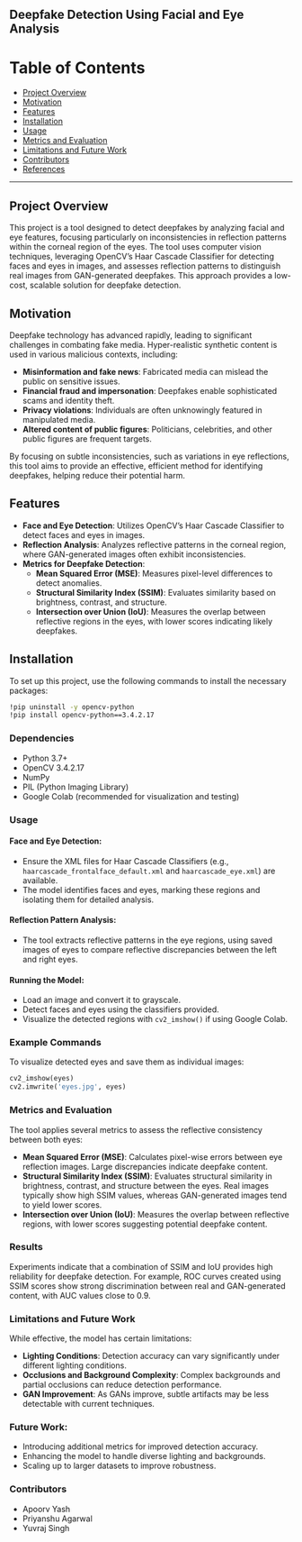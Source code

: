 ## Deepfake Detection Using Facial and Eye Analysis

# Table of Contents
- [Project Overview](#project-overview)
- [Motivation](#motivation)
- [Features](#features)
- [Installation](#installation)
- [Usage](#usage)
- [Metrics and Evaluation](#metrics-and-evaluation)
- [Limitations and Future Work](#limitations-and-future-work)
- [Contributors](#contributors)
- [References](#references)

---

## Project Overview
This project is a tool designed to detect deepfakes by analyzing facial and eye features, focusing particularly on inconsistencies in reflection patterns within the corneal region of the eyes. The tool uses computer vision techniques, leveraging OpenCV’s Haar Cascade Classifier for detecting faces and eyes in images, and assesses reflection patterns to distinguish real images from GAN-generated deepfakes. This approach provides a low-cost, scalable solution for deepfake detection.

## Motivation
Deepfake technology has advanced rapidly, leading to significant challenges in combating fake media. Hyper-realistic synthetic content is used in various malicious contexts, including:

- **Misinformation and fake news**: Fabricated media can mislead the public on sensitive issues.
- **Financial fraud and impersonation**: Deepfakes enable sophisticated scams and identity theft.
- **Privacy violations**: Individuals are often unknowingly featured in manipulated media.
- **Altered content of public figures**: Politicians, celebrities, and other public figures are frequent targets.

By focusing on subtle inconsistencies, such as variations in eye reflections, this tool aims to provide an effective, efficient method for identifying deepfakes, helping reduce their potential harm.

## Features
- **Face and Eye Detection**: Utilizes OpenCV’s Haar Cascade Classifier to detect faces and eyes in images.
- **Reflection Analysis**: Analyzes reflective patterns in the corneal region, where GAN-generated images often exhibit inconsistencies.
- **Metrics for Deepfake Detection**:
  - **Mean Squared Error (MSE)**: Measures pixel-level differences to detect anomalies.
  - **Structural Similarity Index (SSIM)**: Evaluates similarity based on brightness, contrast, and structure.
  - **Intersection over Union (IoU)**: Measures the overlap between reflective regions in the eyes, with lower scores indicating likely deepfakes.

## Installation
To set up this project, use the following commands to install the necessary packages:

```bash
!pip uninstall -y opencv-python
!pip install opencv-python==3.4.2.17
```
### Dependencies
- Python 3.7+
- OpenCV 3.4.2.17
- NumPy
- PIL (Python Imaging Library)
- Google Colab (recommended for visualization and testing)

### Usage

#### Face and Eye Detection:
- Ensure the XML files for Haar Cascade Classifiers (e.g., `haarcascade_frontalface_default.xml` and `haarcascade_eye.xml`) are available.
- The model identifies faces and eyes, marking these regions and isolating them for detailed analysis.

#### Reflection Pattern Analysis:
- The tool extracts reflective patterns in the eye regions, using saved images of eyes to compare reflective discrepancies between the left and right eyes.

#### Running the Model:
- Load an image and convert it to grayscale.
- Detect faces and eyes using the classifiers provided.
- Visualize the detected regions with `cv2_imshow()` if using Google Colab.

### Example Commands
To visualize detected eyes and save them as individual images:

```python
cv2_imshow(eyes)
cv2.imwrite('eyes.jpg', eyes)
```
### Metrics and Evaluation
The tool applies several metrics to assess the reflective consistency between both eyes:

- **Mean Squared Error (MSE)**: Calculates pixel-wise errors between eye reflection images. Large discrepancies indicate deepfake content.
- **Structural Similarity Index (SSIM)**: Evaluates structural similarity in brightness, contrast, and structure between the eyes. Real images typically show high SSIM values, whereas GAN-generated images tend to yield lower scores.
- **Intersection over Union (IoU)**: Measures the overlap between reflective regions, with lower scores suggesting potential deepfake content.

### Results
Experiments indicate that a combination of SSIM and IoU provides high reliability for deepfake detection. For example, ROC curves created using SSIM scores show strong discrimination between real and GAN-generated content, with AUC values close to 0.9.

### Limitations and Future Work
While effective, the model has certain limitations:

- **Lighting Conditions**: Detection accuracy can vary significantly under different lighting conditions.
- **Occlusions and Background Complexity**: Complex backgrounds and partial occlusions can reduce detection performance.
- **GAN Improvement**: As GANs improve, subtle artifacts may be less detectable with current techniques.

### Future Work:
- Introducing additional metrics for improved detection accuracy.
- Enhancing the model to handle diverse lighting and backgrounds.
- Scaling up to larger datasets to improve robustness.

### Contributors
- Apoorv Yash
- Priyanshu Agarwal
- Yuvraj Singh
